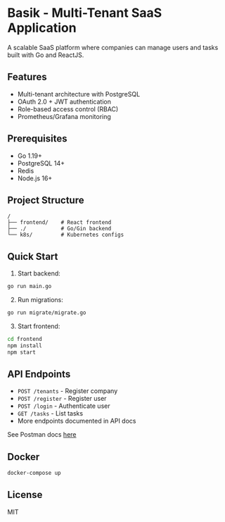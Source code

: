 # Basik - Multi-Tenant SaaS Application

A scalable SaaS platform where companies can manage users and tasks built with Go and ReactJS.

## Features

- Multi-tenant architecture with PostgreSQL
- OAuth 2.0 + JWT authentication
- Role-based access control (RBAC)
- Prometheus/Grafana monitoring

## Prerequisites

- Go 1.19+
- PostgreSQL 14+
- Redis
- Node.js 16+

## Project Structure

```
/
├── frontend/    # React frontend
├── ./           # Go/Gin backend
└── k8s/         # Kubernetes configs
```

## Quick Start

1. Start backend:
```sh
go run main.go
```

2. Run migrations:
```sh
go run migrate/migrate.go
```

3. Start frontend:
```sh
cd frontend
npm install
npm start
```

## API Endpoints

- `POST /tenants` - Register company
- `POST /register` - Register user
- `POST /login` - Authenticate user
- `GET /tasks` - List tasks
- More endpoints documented in API docs

See Postman docs [here](./basik_postman.json)

## Docker

```sh
docker-compose up
```

## License

MIT